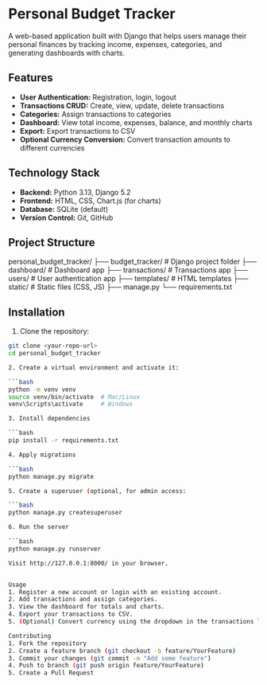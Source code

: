 # Personal Budget Tracker

A web-based application built with Django that helps users manage their personal finances by tracking income, expenses, categories, and generating dashboards with charts.

## Features

- **User Authentication:** Registration, login, logout
- **Transactions CRUD:** Create, view, update, delete transactions
- **Categories:** Assign transactions to categories
- **Dashboard:** View total income, expenses, balance, and monthly charts
- **Export:** Export transactions to CSV
- **Optional Currency Conversion:** Convert transaction amounts to different currencies

## Technology Stack

- **Backend:** Python 3.13, Django 5.2
- **Frontend:** HTML, CSS, Chart.js (for charts)
- **Database:** SQLite (default)
- **Version Control:** Git, GitHub

## Project Structure

personal_budget_tracker/
├── budget_tracker/ # Django project folder
├── dashboard/ # Dashboard app
├── transactions/ # Transactions app
├── users/ # User authentication app
├── templates/ # HTML templates
├── static/ # Static files (CSS, JS)
├── manage.py
└── requirements.txt


## Installation

1. Clone the repository:

```bash
git clone <your-repo-url>
cd personal_budget_tracker

2. Create a virtual environment and activate it:

```bash
python -m venv venv
source venv/bin/activate  # Mac/Linux
venv\Scripts\activate     # Windows

3. Install dependencies

```bash
pip install -r requirements.txt

4. Apply migrations

```bash
python manage.py migrate

5. Create a superuser (optional, for admin access:

```bash
python manage.py createsuperuser

6. Run the server

```bash
python manage.py runserver

Visit http://127.0.0.1:8000/ in your browser.


Usage
1. Register a new account or login with an existing account.
2. Add transactions and assign categories.
3. View the dashboard for totals and charts.
4. Export your transactions to CSV.
5. (Optional) Convert currency using the dropdown in the transactions list.

Contributing
1. Fork the repository
2. Create a feature branch (git checkout -b feature/YourFeature)
3. Commit your changes (git commit -m "Add some feature")
4. Push to branch (git push origin feature/YourFeature)
5. Create a Pull Request